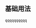 ## 基础用法
<demo>

```vue
qqqqqqqqqq
```

</demo>

<script setup>
    import demo from '../../src/demoBlock/demo.vue'
</script>